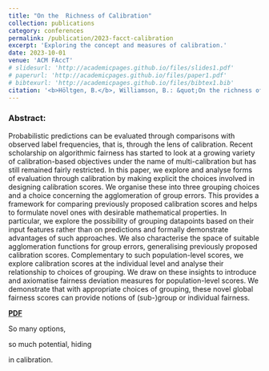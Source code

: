 ```yaml
---
title: "On the  Richness of Calibration"
collection: publications
category: conferences
permalink: /publication/2023-facct-calibration
excerpt: 'Exploring the concept and measures of calibration.'
date: 2023-10-01
venue: 'ACM FAccT'
# slidesurl: 'http://academicpages.github.io/files/slides1.pdf'
# paperurl: 'http://academicpages.github.io/files/paper1.pdf'
# bibtexurl: 'http://academicpages.github.io/files/bibtex1.bib'
citation: '<b>Höltgen, B.</b>, Williamson, B.: &quot;On the richness of calibration.&quot; <i>FAccT</i>. 2023.'
---
```

### Abstract:
Probabilistic predictions can be evaluated through comparisons with observed label frequencies, that is, through the lens of calibration. Recent scholarship on algorithmic fairness has started to look at a growing variety of calibration-based objectives under the name of multi-calibration but has still remained fairly restricted. In this paper, we explore and analyse forms of evaluation through calibration by making explicit the choices involved in designing calibration scores. We organise these into three grouping choices and a choice concerning the agglomeration of group errors. This provides a framework for comparing previously proposed calibration scores and helps to formulate novel ones with desirable mathematical properties. In particular, we explore the possibility of grouping datapoints based on their input features rather than on predictions and formally demonstrate advantages of such approaches. We also characterise the space of suitable agglomeration functions for group errors, generalising previously proposed calibration scores. Complementary to such population-level scores, we explore calibration scores at the individual level and analyse their relationship to choices of grouping. We draw on these insights to introduce and axiomatise fairness deviation measures for population-level scores. We demonstrate that with appropriate choices of grouping, these novel global fairness scores can provide notions of (sub-)group or individual fairness.

[**PDF**]('https://dl.acm.org/doi/pdf/10.1145/3593013.3594068')

So many options,

so much potential, hiding

in calibration.

